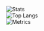 ![Stats](https://github-readme-stats.vercel.app/api?username=Zaftan&show_icons=true&theme=nord)<br>
![Top Langs](https://github-readme-stats.vercel.app/api/top-langs/?username=Zaftan&hide=mathematica&layout=compact&theme=nord)<br>
![Metrics](https://metrics.lecoq.io/Zaftan?template=classic&followup=1&languages=1&languages.ignored=Mathematica%2C%20Tcl&config.timezone=Europe%2FAmsterdam&config.animated=true)<br>

<!--
**Zaftan/Zaftan** is a ✨ _special_ ✨ repository because its `README.md` (this file) appears on your GitHub profile.

Here are some ideas to get you started:

- 🔭 I’m currently working on ...
- 🌱 I’m currently learning ...
- 👯 I’m looking to collaborate on ...
- 🤔 I’m looking for help with ...
- 💬 Ask me about ...
- 📫 How to reach me: ...
- 😄 Pronouns: ...
- ⚡ Fun fact: ...
-->
